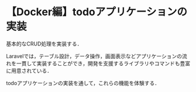 # 【Docker編】todoアプリケーションの実装


基本的なCRUD処理を実装する．

Laravelでは，テーブル設計，データ操作，画面表示などアプリケーションの流れを一貫して実装することができ，開発を支援するライブラリやコマンドも豊富に用意されている．

todoアプリケーションの実装を通して，これらの機能を体験する．
